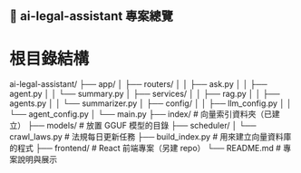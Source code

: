 ## 📁 ai-legal-assistant 專案總覽

# 根目錄結構

ai-legal-assistant/
├── app/
│ ├── routers/
│ │ ├── ask.py
│ │ ├── agent.py
│ │ └── summary.py
│ ├── services/
│ │ ├── rag.py
│ │ ├── agents.py
│ │ └── summarizer.py
│ ├── config/
│ │ ├── llm_config.py
│ │ └── agent_config.py
│ └── main.py
├── index/ # 向量索引資料夾（已建立）
├── models/ # 放置 GGUF 模型的目錄
├── scheduler/
│ └── crawl_laws.py # 法規每日更新任務
├── build_index.py # 用來建立向量資料庫的程式
├── frontend/ # React 前端專案（另建 repo）
└── README.md # 專案說明與展示
